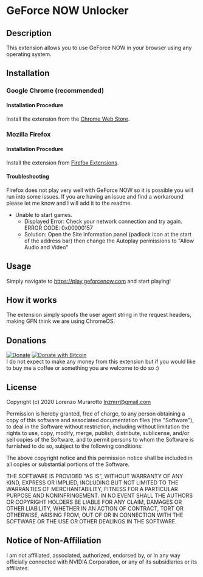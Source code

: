 # GeForce NOW Unlocker

## Description

This extension allows you to use GeForce NOW in your browser using any operating system.

## Installation

### Google Chrome (recommended)

#### Installation Procedure

Install the extension from the [Chrome Web Store](https://chrome.google.com/webstore/detail/chgiddljhokfbppnhfphdabejocpopgk).

### Mozilla Firefox

#### Installation Procedure

Install the extension from [Firefox Extensions](https://addons.mozilla.org/firefox/addon/geforce-now-unlocker).

#### Troubleshooting

Firefox does not play very well with GeForce NOW so it is possible you will run into some issues.
If you are having an issue and find a workaround please let me know and I will add it to the readme.

- Unable to start games.
  - Displayed Error: Check your network connection and try again. ERROR CODE: 0x00000157
  - Solution: Open the Site information panel (padlock icon at the start of the address bar) then change the Autoplay permissions to "Allow Audio and Video"

## Usage

Simply navigate to https://play.geforcenow.com and start playing!

## How it works

The extension simply spoofs the user agent string in the request headers, making GFN think we are using ChromeOS.

## Donations

[![Donate](https://img.shields.io/badge/Donate-PayPal-green.svg)](https://www.paypal.com/cgi-bin/webscr?cmd=_s-xclick&hosted_button_id=WW7VLKVE9YP8Q&source=url)
[![Donate with Bitcoin](https://en.cryptobadges.io/badge/micro/18Dskx2QPpFbjQgoh8jkX2eQA6ngz1Vi6V)](https://en.cryptobadges.io/donate/18Dskx2QPpFbjQgoh8jkX2eQA6ngz1Vi6V)\
I do not expect to make any money from this extension but if you would like to buy me a coffee or something you are welcome to do so :)

## License

Copyright (c) 2020 Lorenzo Murarotto <lnzmrr@gmail.com>

Permission is hereby granted, free of charge, to any person
obtaining a copy of this software and associated documentation
files (the "Software"), to deal in the Software without
restriction, including without limitation the rights to use,
copy, modify, merge, publish, distribute, sublicense, and/or sell
copies of the Software, and to permit persons to whom the
Software is furnished to do so, subject to the following
conditions:

The above copyright notice and this permission notice shall be
included in all copies or substantial portions of the Software.

THE SOFTWARE IS PROVIDED "AS IS", WITHOUT WARRANTY OF ANY KIND,
EXPRESS OR IMPLIED, INCLUDING BUT NOT LIMITED TO THE WARRANTIES
OF MERCHANTABILITY, FITNESS FOR A PARTICULAR PURPOSE AND
NONINFRINGEMENT. IN NO EVENT SHALL THE AUTHORS OR COPYRIGHT
HOLDERS BE LIABLE FOR ANY CLAIM, DAMAGES OR OTHER LIABILITY,
WHETHER IN AN ACTION OF CONTRACT, TORT OR OTHERWISE, ARISING
FROM, OUT OF OR IN CONNECTION WITH THE SOFTWARE OR THE USE OR
OTHER DEALINGS IN THE SOFTWARE.

## Notice of Non-Affiliation

I am not affiliated, associated, authorized, endorsed by, or in any way officially connected with NVIDIA Corporation, or any of its subsidiaries or its affiliates.
